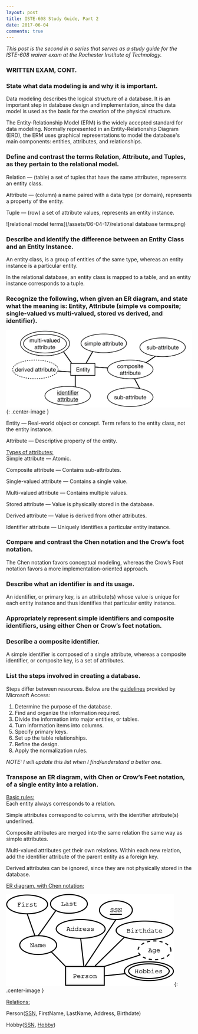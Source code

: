 ```yaml
---
layout: post
title: ISTE-608 Study Guide, Part 2
date: 2017-06-04
comments: true
---
```


*This post is the second in a series that serves as a study guide for the ISTE-608 waiver exam at the Rochester Institute of Technology.*

### WRITTEN EXAM, CONT.

### State what data modeling is and why it is important.

Data modeling describes the logical structure of a database. It is an important step in database design and implementation, since the data model is used as the basis for the creation of the physical structure.

The Entity-Relationship Model (ERM) is the widely accepted standard for data modeling. Normally represented in an Entity-Relationship Diagram (ERD), the ERM uses graphical representations to model the database's main components: entities, attributes, and relationships. 

### **Define and contrast the terms Relation, Attribute, and Tuples, as they pertain to the relational model.**
 
Relation — (table) a set of tuples that have the same attributes, represents an entity class. 

Attribute — (column) a name paired with a data type (or domain), represents a property of the entity. 

Tuple — (row) a set of attribute values, represents an entity instance.

![relational model terms](/assets/06-04-17/relational database terms.png)

### Describe and identify the difference between an Entity Class and an Entity Instance.

An entity class, is a group of entities of the same type, whereas an entity instance is a particular entity. 

In the relational database, an entity class is mapped to a table, and an entity instance corresponds to a tuple. 

### Recognize the following, when given an ER diagram, and state what the meaning is: Entity, Attribute (simple vs composite; single-valued vs multi-valued, stored vs derived, and identifier).

![types of attributes](/assets/06-04-17/attributes.png){: .center-image }
 
Entity — Real-world object or concept. Term refers to the entity class, not the entity instance.
 
Attribute — Descriptive property of the entity.

<u>Types of attributes:</u><br>
Simple attribute — Atomic.

Composite attribute — Contains sub-attributes. 

Single-valued attribute — Contains a single value.

Multi-valued attribute — Contains multiple values. 

Stored attribute — Value is physically stored in the database. 

Derived attribute — Value is derived from other attributes. 

Identifier attribute — Uniquely identifies a particular entity instance.

### Compare and contrast the Chen notation and the Crow’s foot notation.
 
The Chen notation favors conceptual modeling, whereas the Crow’s Foot notation favors a more implementation-oriented approach.

### Describe what an identifier is and its usage.
 
An identifier, or primary key, is an attribute(s) whose value is unique for each entity instance and thus identifies that particular entity instance.

### Appropriately represent simple identifiers and composite identifiers, using either Chen or Crow’s feet notation.

### Describe a composite identifier. 
 
A simple identifier is composed of a single attribute, whereas a composite identifier, or composite key, is a set of attributes. 

### List the steps involved in creating a database.
 
Steps differ between resources. Below are the [guidelines](https://support.office.com/en-US/article/Database-design-basics-EB2159CF-1E30-401A-8084-BD4F9C9CA1F5) provided by Microsoft Access:

1. Determine the purpose of the database.
2. Find and organize the information required. 
3. Divide the information into major entities, or tables.
4. Turn information items into columns. 
5. Specify primary keys. 
6. Set up the table relationships. 
7. Refine the design.
8. Apply the normalization rules. 
 
*NOTE: I will update this list when I find/understand a better one.* 

### Transpose an ER diagram, with Chen or Crow’s Feet notation, of a single entity into a relation.

<u>Basic rules:</u><br>
Each entity always corresponds to a relation. 
 
Simple attributes correspond to columns, with the identifier attribute(s) underlined. 

Composite attributes are merged into the same relation the same way as simple attributes.

Multi-valued attributes get their own relations. Within each new relation, add the identifier attribute of the parent entity as a foreign key. 

Derived attributes can be ignored, since they are not physically stored in the database.

<u>ER diagram, with Chen notation:</u>

![types of attributes](/assets/06-04-17/ER-diagram.png){: .center-image }

<u>Relations:</u>

Person(<u>SSN</u>, FirstName, LastName, Address, Birthdate)

Hobby(<u>SSN</u>, <u>Hobby</u>)



